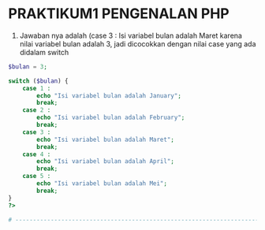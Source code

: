 # PRAKTIKUM1 PENGENALAN PHP

1. Jawaban nya adalah (case 3 : Isi variabel bulan adalah Maret karena nilai variabel bulan adalah 3, jadi dicocokkan dengan nilai case yang ada didalam switch

```php
$bulan = 3;

switch ($bulan) {
    case 1 : 
        echo "Isi variabel bulan adalah January"; 
        break;
    case 2 : 
        echo "Isi variabel bulan adalah February"; 
        break;
    case 3 : 
        echo "Isi variabel bulan adalah Maret"; 
        break;
    case 4 : 
        echo "Isi variabel bulan adalah April"; 
        break;
    case 5 : 
        echo "Isi variabel bulan adalah Mei"; 
        break;
}
?>

# --------------------------------------------------------------------------------------
